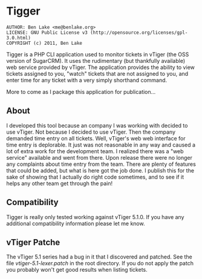 # Tigger #

    AUTHOR: Ben Lake <me@benlake.org>
    LICENSE: GNU Public License v3 (http://opensource.org/licenses/gpl-3.0.html)
    COPYRIGHT (c) 2011, Ben Lake

Tigger is a PHP CLI application used to monitor tickets in vTiger (the OSS version of SugarCRM). It
uses the rudimentary (but thankfully available) web service provided by vTiger. The application
provides the ability to view tickets assigned to you, "watch" tickets that are not assigned to you,
and enter time for any ticket with a very simply shorthand command.

More to come as I package this application for publication...

## About ##

I developed this tool because an company I was working with decided to use vTiger. Not because I
decided to use vTiger. Then the company demanded time entry on all tickets. Well, vTiger's web
web interface for time entry is deplorable. It just was not reasonable in any way and caused a
lot of extra work for the development team. I realized there was a "web service" available and
went from there. Upon release there were no longer any complaints about time entry from the team.
There are plenty of features that could be added, but what is here got the job done. I publish this
for the sake of showing that I actually do right code sometimes, and to see if it helps any other
team get through the pain!

## Compatibility ##

Tigger is really only tested working against vTiger 5.1.0. If you have any additional compatibility
information please let me know.

## vTiger Patche ##

The vTiger 5.1 series had a bug in it that I discovered and patched. See the file _vtiger-5.1-lexer.patch_
in the root directory. If you do not apply the patch you probably won't get good results when listing
tickets.
